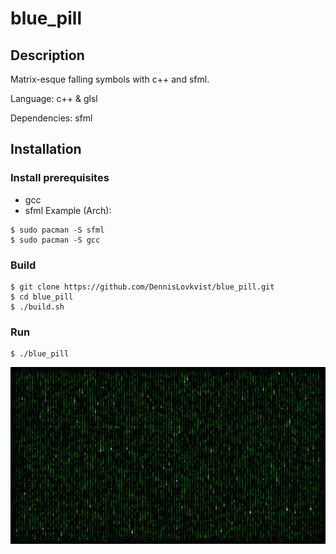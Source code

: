 # blue_pill
## Description
Matrix-esque falling symbols with c++ and sfml.

Language: c++ & glsl

Dependencies: sfml

## Installation
### Install prerequisites
* gcc
* sfml
Example (Arch):
```
$ sudo pacman -S sfml
$ sudo pacman -S gcc
```

### Build
```
$ git clone https://github.com/DennisLovkvist/blue_pill.git
$ cd blue_pill
$ ./build.sh
```
### Run
```
$ ./blue_pill
```
![Alt text](screenshot.png?raw=true "Screenshot")
